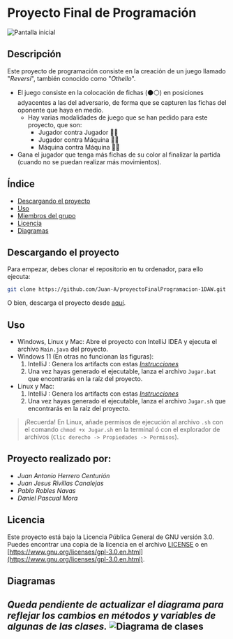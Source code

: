 # Proyecto Final de Programación



![Pantalla inicial](https://i.imgur.com/s4p17rc.png)
## Descripción

Este proyecto de programación consiste en la creación de un juego llamado "*Reversi*",
también conocido como "*Othello*".
- El juego consiste en la colocación de fichas (⚫⚪) en posiciones adyacentes a las del adversario, de forma que se capturen las fichas del oponente que haya en medio.
  - Hay varias modalidades de juego que se han pedido para este proyecto, que son:
    - Jugador contra Jugador 🙂🙂
    - Jugador contra Máquina 🙂🤖
    - Máquina contra Máquina 🤖🤖
- Gana el jugador que tenga más fichas de su color al finalizar la partida (cuando no se puedan realizar más movimientos).

## Índice

- [Descargando el proyecto](#descargando-el-proyecto)
- [Uso](#uso)
- [Miembros del grupo](#proyecto-realizado-por)
- [Licencia](#licencia)
- [Diagramas](#diagramas)

## Descargando el proyecto

Para empezar, debes clonar el repositorio en tu ordenador, para ello ejecuta:

```bash
git clone https://github.com/Juan-A/proyectoFinalProgramacion-1DAW.git
```
O bien, descarga el proyecto desde [aquí](https://github.com/Juan-A/proyectoFinalProgramacion-1DAW/archive/refs/heads/main.zip).

## Uso

- Windows, Linux y Mac:
Abre el proyecto con IntelliJ IDEA y ejecuta el archivo `Main.java` del proyecto.
- Windows 11 (En otras no funcionan las figuras):
    1. IntelliJ : Genera los artifacts con estas [*Instrucciones*](https://www.jetbrains.com/help/idea/working-with-artifacts.html#artifact_configs)
    2. Una vez hayas generado el ejecutable, lanza el archivo `Jugar.bat` que encontrarás en la raíz del proyecto.
- Linux y Mac:
    1. IntelliJ : Genera los artifacts con estas [*Instrucciones*](https://www.jetbrains.com/help/idea/working-with-artifacts.html#artifact_configs)
    2. Una vez hayas generado el ejecutable, lanza el archivo `Jugar.sh` que encontrarás en la raíz del proyecto.
> ¡Recuerda! En Linux, añade permisos de ejecución al archivo `.sh` con el comando `chmod +x Jugar.sh` en la terminal ó con el explorador de archivos (``Clic derecho -> Propiedades -> Permisos``).


## Proyecto realizado por:

- *Juan Antonio Herrero Centurión*
- *Juan Jesus Rivillas Canalejas*
- *Pablo Robles Navas*
- *Daniel Pascual Mora*

## Licencia

Este proyecto está bajo la Licencia Pública General de GNU versión 3.0. Puedes encontrar una copia de la licencia en el archivo [LICENSE](LICENSE) o en [https://www.gnu.org/licenses/gpl-3.0.en.html](https://www.gnu.org/licenses/gpl-3.0.en.html).

## Diagramas
*Queda pendiente de actualizar el diagrama para reflejar los cambios en métodos y variables de algunas de las clases.*
![Diagrama de clases](https://i.imgur.com/xAHVlbJ.png)
---
